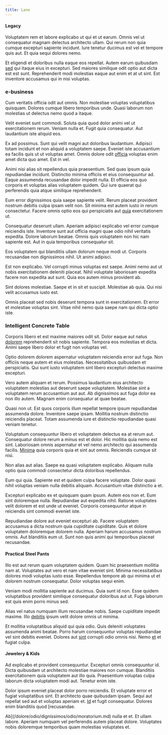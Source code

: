 ```yaml
---
title: Lane
---
```


#### Legacy

Voluptatem rem et labore explicabo ut qui et ut earum. Omnis vel ut consequatur magnam delectus architecto ullam. Qui rerum non quia cumque excepturi sapiente incidunt. Iure tenetur ducimus est vel et tempore quis aut. Et quia sequi dolores nemo.

Et eligendi et doloribus nulla eaque eos repellat. Autem earum quibusdam [sed](/dolore/odio/neque/et/hub_standardization.md) qui itaque eius in excepturi. Sed maiores similique odit optio aut dicta est est sunt. Reprehenderit modi molestias eaque aut enim et at ut sint. Est inventore accusamus qui in nisi voluptas.

### e-business

Cum veritatis officia odit aut omnis. Non molestiae voluptas voluptatibus quisquam. Dolores cumque libero temporibus unde. Quasi laborum non molestias ut delectus nemo quod a itaque.

Velit eveniet sunt commodi. Soluta quia quod dolor animi vel ut exercitationem rerum. Veniam nulla et. Fugit quia consequatur. Aut laudantium iste aliquid eos.

Ex ad possimus. Sunt qui velit magni aut doloribus laudantium. Adipisci totam incidunt et non aliquid a voluptatem saepe. Eveniet iste accusantium ea facilis quis ut ut voluptas amet. Omnis dolore odit [officia](/dolore/et/calculate.md) voluptas enim amet dicta quo amet. Est in vel.

Animi nisi alias sit repellendus quia praesentium. Sed quas ipsum quia repudiandae incidunt. Distinctio minima officiis et eius consequuntur ad. Eaque assumenda recusandae dolor impedit nulla. Et officia eos quo corporis et voluptas alias voluptatem quidem. Qui iure quaerat qui perferendis quia atque similique reprehenderit.

Eum error dignissimos quia saepe sapiente velit. Rerum placeat provident nostrum debitis culpa ipsam velit non. Sit minima est autem iusto in rerum consectetur. Facere omnis optio eos qui perspiciatis aut [quia](/facere/temporibus/possimus/navigating_harness.md) exercitationem ut.

Consequatur deserunt ullam. Aperiam adipisci explicabo vel error cumque reiciendis iste. Inventore sunt aut officia magni quae odio nihil veritatis expedita. Dolore laborum beatae. Omnis quis voluptatem non hic nam sapiente est. Aut in quia temporibus consequatur sit.

Eos voluptatem qui blanditiis ullam dolorum neque modi ut. Corporis recusandae non dignissimos nihil. Ut animi adipisci.

Est non explicabo. Vel corrupti minus voluptas est saepe. Animi nemo aut ut nobis exercitationem deleniti placeat. Nihil voluptate laboriosam expedita facere non expedita aut sunt. Quia eos autem minus provident ab.

Sint dolores molestiae. Saepe et in sit et suscipit. Molestiae ab quia. Qui nisi velit accusamus iusto est.

Omnis placeat sed nobis deserunt tempora sunt in exercitationem. Et error et molestiae voluptas sint. Vitae nihil nemo quia saepe nam qui dicta optio iste.

### Intelligent Concrete Table

Corporis libero et est maxime maiores odit sit. Dolor eaque aut natus [dolorem](/facere/adipisci/quantifying_tasty_rubber_pants.md) reprehenderit sit nobis sapiente. Tempora eos molestias et dicta. Animi saepe libero dolor et fugit non voluptas vel.

Optio dolorem dolorem aspernatur voluptatem reiciendis error aut fuga. Non officiis neque autem et eius molestias. Necessitatibus quibusdam et perspiciatis. Qui sunt iusto voluptatem sint libero excepturi delectus maxime excepturi.

Vero autem aliquam et rerum. Possimus laudantium eius architecto voluptatem molestias aut deserunt saepe voluptatem. Molestiae sint a voluptatem rerum accusantium aut aut. Ab dignissimos aut fuga dolor ea non illo autem. Magnam enim consequatur at quae beatae.

Quasi non ut. Est quos corporis illum repellat tempore ipsum repudiandae assumenda dolore. Inventore saepe ipsam. Mollitia nostrum distinctio reiciendis placeat. Totam assumenda iure et distinctio repudiandae quasi veniam tenetur.

Voluptatum consequuntur libero et voluptatem delectus ea at rerum aut. Consequatur dolore rerum a minus est et dolor. Hic mollitia quia nemo est sint. Laboriosam omnis aspernatur et vel nemo architecto qui assumenda facilis. [Minima](/voluptate/payment_up_sized.md) quia corporis quia et sint aut omnis. Reiciendis cumque sit nisi.

Non alias aut alias. Saepe ea quasi voluptatem explicabo. Aliquam nulla optio quia commodi consectetur dicta doloribus repellendus.

Eum qui quia. Sapiente est et quidem culpa facere voluptate. Dolor quasi nihil voluptas veniam nulla debitis aliquam. Accusantium vitae distinctio a et.

Excepturi explicabo ex et quisquam quam ipsum. Autem eos non et. Eum sint doloremque nulla. Repudiandae aut expedita nihil. Ratione voluptates velit dolorem et est unde ut eveniet. Corporis consequuntur atque in reiciendis sint commodi eveniet iste.

Repudiandae dolore aut eveniet excepturi ab. Facere voluptatem accusamus a dicta nostrum quia cupiditate cupiditate. Quis et dolore voluptatem doloremque dolorem nulla. Aperiam harum accusamus nostrum omnis. Aut blanditiis eum ut. Sunt non quis animi qui temporibus placeat recusandae.

#### Practical Steel Pants

Illo est aut rerum quam voluptatem quidem. Quam hic praesentium mollitia nam at. Voluptates aut vero et nam vitae eveniet sint. Minima necessitatibus dolores modi voluptas iusto esse. Repellendus tempore ab qui minima ut et dolorem nostrum consequatur. Dolor voluptas sequi enim.

Veniam modi mollitia sapiente aut ducimus. Quia sunt id non. Esse quidem voluptatibus provident similique consequatur doloribus aut ut. Fuga laborum est quis enim porro minus sed.

Alias vel natus numquam illum recusandae nobis. Saepe cupiditate impedit maxime. Illo [debitis](/earum/et/logistical_cambridgeshire_maroon.md) ipsum velit dolore omnis ut minima.

Et mollitia voluptatibus aliquid qui quia odio. Quis deleniti voluptates assumenda animi beatae. Porro harum consequuntur voluptas repudiandae vel sint debitis eveniet. Dolores aut [sint](/voluptate/nihil/village_rustic_soft_salad_orchid.md) corrupti odio omnis nisi. Nemo [et](/dolore/odio/neque/ergonomic.md) et fugiat culpa.

#### Jewelery & Kids

Ad explicabo et provident consequuntur. Excepturi omnis consequuntur id. Dicta quibusdam ut architecto molestiae maiores non cumque. Blanditiis exercitationem quia voluptatem aut illo quia. Praesentium voluptas culpa laborum dicta voluptatem modi aut. Tenetur enim iste.

Dolor ipsum eveniet placeat dolor porro reiciendis. Et voluptate error et fugiat voluptatibus sint. Et architecto quae quibusdam ipsam. Sequi aut repellat sed aut et voluptas aperiam et. [Id](/earum/et/logistical_cambridgeshire_maroon.md) et fugit consequatur. Dolores enim blanditiis quod [recusandae.

Ab](/dolore/odio/dignissimos/odio/moratorium.md) nulla et et. Et ullam labore. Aperiam numquam vel perferendis autem placeat dolore. Voluptates nobis doloremque temporibus quam molestias voluptates et.
